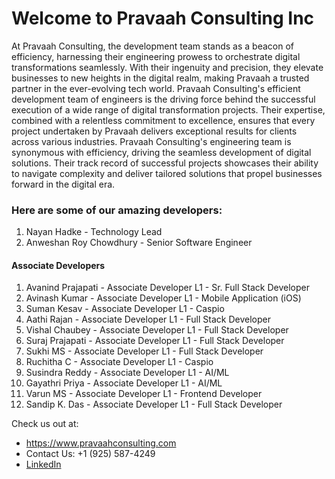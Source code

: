 # Welcome to Pravaah Consulting Inc

At Pravaah Consulting, the development team stands as a beacon of efficiency, harnessing their engineering prowess to orchestrate digital transformations seamlessly. With their ingenuity and precision, they elevate businesses to new heights in the digital realm, making Pravaah a trusted partner in the ever-evolving tech world. Pravaah Consulting's efficient development team of engineers is the driving force behind the successful execution of a wide range of digital transformation projects. Their expertise, combined with a relentless commitment to excellence, ensures that every project undertaken by Pravaah delivers exceptional results for clients across various industries. Pravaah Consulting's engineering team is synonymous with efficiency, driving the seamless development of digital solutions. Their track record of successful projects showcases their ability to navigate complexity and deliver tailored solutions that propel businesses forward in the digital era.

### Here are some of our amazing developers:

1. Nayan Hadke - Technology Lead
2. Anweshan Roy Chowdhury - Senior Software Engineer

#### Associate Developers

1. Avanind Prajapati - Associate Developer L1 - Sr. Full Stack Developer
2. Avinash Kumar - Associate Developer L1 - Mobile Application (iOS)
3. Suman Kesav - Associate Developer L1 - Caspio
4. Aathi Rajan - Associate Developer L1 - Full Stack Developer
5. Vishal Chaubey - Associate Developer L1 - Full Stack Developer
6. Suraj Prajapati - Associate Developer L1 - Full Stack Developer
7. Sukhi MS - Associate Developer L1 - Full Stack Developer
8. Ruchitha C - Associate Developer L1 - Caspio
9. Susindra Reddy - Associate Developer L1 - AI/ML
10. Gayathri Priya - Associate Developer L1 - AI/ML
11. Varun MS - Associate Developer L1 - Frontend Developer
12. Sandip K. Das - Associate Developer L1 - Full Stack Developer

<!--
#### Interns

1. Likith R L - Intern - Full Stack Development
2. Aabid Alam - Flutter Intern
3. Rahul Joshi - Flutter Intern
4. Raja Chowdhury - AI / ML Intern
5. Jyotirmoy Biswas - Intern - Full Stack Developer
6. Raj Aditya - AI/ML Intern
7. Iman Samanta - AI / ML Intern
8. Sudip Dhara - AI/ML Intern
9. Laxmi Narayan Sahu - AI/ML Intern
10. Sanskar Prasad - AI/ML Intern
11. Chitransh - AI/ML Intern
12. Arshak Roshan C - AI / ML Intern
13. Divit Periwal - Intern
14. Mridul Gupta - Intern - Full Stack Developer

-->




Check us out at:

- https://www.pravaahconsulting.com
- Contact Us: +1 (925) 587-4249
- [LinkedIn](https://in.linkedin.com/company/pravaahconsulting)


